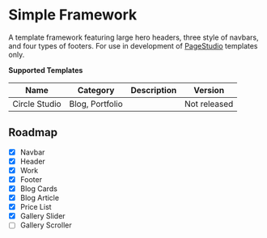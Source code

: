 # Simple Framework

A template framework featuring large hero headers, three style of navbars, and four types of footers. For use in development of [PageStudio](http://pagestudiocms.com) templates only. 

**Supported Templates**

Name | Category | Description | Version
-----|----------|-------------|--------
Circle Studio | Blog, Portfolio | | Not released

## Roadmap

- [x] Navbar 
- [x] Header 
- [x] Work 
- [x] Footer
- [x] Blog Cards
- [x] Blog Article 
- [x] Price List 
- [x] Gallery Slider 
- [ ] Gallery Scroller